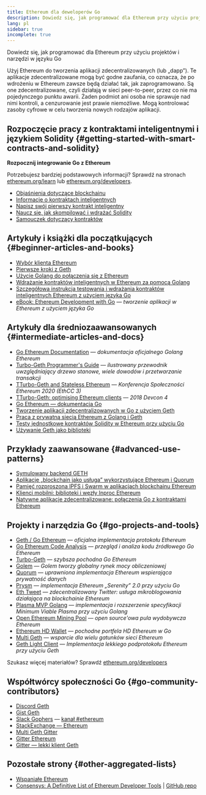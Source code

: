 ```yaml
---
title: Ethereum dla deweloperów Go
description: Dowiedz się, jak programować dla Ethereum przy użyciu projektów i narzędzi w języku Go
lang: pl
sidebar: true
incomplete: true
---
```


<div class="featured">Dowiedz się, jak programować dla Ethereum przy użyciu projektów i narzędzi w języku Go</div>

Użyj Ethereum do tworzenia aplikacji zdecentralizowanych (lub „dapp”). Te aplikacje zdecentralizowane mogą być godne zaufania, co oznacza, że ​​po wdrożeniu w Ethereum zawsze będą działać tak, jak zaprogramowano. Są one zdecentralizowane, czyli działają w sieci peer-to-peer, przez co nie ma pojedynczego punktu awarii. Żaden podmiot ani osoba nie sprawuje nad nimi kontroli, a cenzurowanie jest prawie niemożliwe. Mogą kontrolować zasoby cyfrowe w celu tworzenia nowych rodzajów aplikacji.

## Rozpoczęcie pracy z kontraktami inteligentnymi i językiem Solidity {#getting-started-with-smart-contracts-and-solidity}

**Rozpocznij integrowanie Go z Ethereum**

Potrzebujesz bardziej podstawowych informacji? Sprawdź na stronach [ethereum.org/learn](/learn/) lub [ethereum.org/developers](/developers/).

- [Objaśnienia dotyczące blockchainu](https://kauri.io/article/d55684513211466da7f8cc03987607d5/blockchain-explained)
- [Informacje o kontraktach inteligentnych](https://kauri.io/article/e4f66c6079e74a4a9b532148d3158188/ethereum-101-part-5-the-smart-contract)
- [Napisz swój pierwszy kontrakt inteligentny](https://kauri.io/article/124b7db1d0cf4f47b414f8b13c9d66e2/remix-ide-your-first-smart-contract)
- [Naucz się, jak skompilować i wdrażać Solidity](https://kauri.io/article/973c5f54c4434bb1b0160cff8c695369/understanding-smart-contract-compilation-and-deployment)
- [Samouczek dotyczący kontraktów](https://github.com/ethereum/go-ethereum/wiki/Contract-Tutorial)

## Artykuły i książki dla początkujących {#beginner-articles-and-books}

- [Wybór klienta Ethereum](https://www.trufflesuite.com/docs/truffle/reference/choosing-an-ethereum-client)
- [Pierwsze kroki z Geth](https://medium.com/@tzhenghao/getting-started-with-geth-c1a30b8d6458)
- [Użycie Golang do połączenia się z Ethereum](https://www.youtube.com/watch?v=-7uChuO_VzM)
- [Wdrażanie kontraktów inteligentnych w Ethereum za pomocą Golang](https://www.youtube.com/watch?v=pytGqQmDslE)
- [Szczegółowa instrukcja testowania i wdrażania kontraktów inteligentnych Ethereum z użyciem języka Go](https://hackernoon.com/a-step-by-step-guide-to-testing-and-deploying-ethereum-smart-contracts-in-go-9fc34b178d78)
- [eBook: Ethereum Development with Go](https://goethereumbook.org/) — <em x-id="4">tworzenie aplikacji w Ethereum z użyciem języka Go</em>

## Artykuły dla średniozaawansowanych {#intermediate-articles-and-docs}

- [Go Ethereum Documentation](https://geth.ethereum.org/docs/) — <em x-id="4">dokumentacja oficjalnego Golang Ethereum</em>
- [Turbo-Geth Programmer's Guide](https://github.com/ledgerwatch/turbo-geth/blob/master/docs/programmers_guide/guide.md) — <em x-id="4">ilustrowany przewodnik uwzględniający drzewo stanowe, wiele dowodów i przetwarzanie transakcji</em>
- [TTurbo-Geth and Stateless Ethereum](https://youtu.be/3-Mn7OckSus?t=394) — _Konferencja Społeczności Ethereum 2020 (EthCC 3)_
- [TTurbo-Geth: optimising Ethereum clients](https://www.youtube.com/watch?v=CSpc1vZQW2Q) — _2018 Devcon 4_
- [Go Ethereum — dokumentacja Go](https://godoc.org/github.com/ethereum/go-ethereum)
- [Tworzenie aplikacji zdecentralizowanych w Go z użyciem Geth](https://kauri.io/article/60a36c1b17d645939f63415218dc24f9/creating-a-dapp-in-go-with-geth)
- [Praca z prywatną siecią Ethereum z Golang i Geth](https://myhsts.org/tutorial-learn-how-to-work-with-ethereum-private-network-with-golang-with-geth.php)
- [Testy jednostkowe kontraktów Solidity w Ethereum przy użyciu Go](https://medium.com/coinmonks/unit-testing-solidity-contracts-on-ethereum-with-go-3cc924091281)
- [Używanie Geth jako biblioteki](https://medium.com/coinmonks/web3-go-part-1-31c68c68e20e)

## Przykłady zaawansowane {#advanced-use-patterns}

- [Symulowany backend GETH](https://kauri.io/article/6285c9692883411aa041b6b970405a17/v1/the-geth-simulated-backend)
- [Aplikacje „blockchain jako usługa” wykorzystujące Ethereum i Quorum](https://blockchain.dcwebmakers.com/blockchain-as-a-service-apps-using-ethereum-and-quorum.html)
- [Pamięć rozproszona IPFS i Swarm w aplikacjach blockchainu Ethereum](https://blockchain.dcwebmakers.com/work-with-distributed-storage-ipfs-and-swarm-in-ethereum.html)
- [Klienci mobilni: biblioteki i węzły Inproc Ethereum](https://github.com/ethereum/go-ethereum/wiki/Mobile-Clients:-Libraries-and-Inproc-Ethereum-Nodes)
- [Natywne aplikacje zdecentralizowane: połączenia Go z kontraktami Ethereum](https://github.com/ethereum/go-ethereum/wiki/Native-DApps:-Go-bindings-to-Ethereum-contracts)

## Projekty i narzędzia Go {#go-projects-and-tools}

- [Geth / Go Ethereum](https://github.com/ethereum/go-ethereum) — <em x-id="4">oficjalna implementacja protokołu Ethereum</em>
- [Go Ethereum Code Analysis](https://github.com/ZtesoftCS/go-ethereum-code-analysis) — <em x-id="4">przegląd i analiza kodu źródłowego Go Ethereum</em>
- [Turbo-Geth](https://github.com/ledgerwatch/turbo-geth) — <em x-id="4">szybsza pochodna Go Ethereum</em>
- [Golem](https://github.com/golemfactory/golem) — _Golem tworzy globalny rynek mocy obliczeniowej_
- [Quorum](https://github.com/jpmorganchase/quorum) — <em x-id="4">uprawniona implementacja Ethereum wspierająca prywatność danych</em>
- <a href="https://github.com/prysmaticlabs/prysm">Prysm</a> — <em x-id="4">implementacja Ethereum „Serenity” 2.0 przy użyciu Go </em>
- [Eth Tweet](https://github.com/yep/eth-tweet) — <em x-id="4">zdecentralizowany Twitter: usługa mikroblogowania działająca na blockchainie Ethereum</em>
- [Plasma MVP Golang](https://github.com/kyokan/plasma) — <em x-id="4">implementacja i rozszerzenie specyfikacji Minimum Viable Plasma przy użyciu Golang</em>
- [Open Ethereum Mining Pool](https://github.com/sammy007/open-ethereum-pool) — <em x-id="4">open source'owa pula wydobywcza Ethereum</em>
- [Ethereum HD Wallet](https://github.com/miguelmota/go-ethereum-hdwallet) — <em x-id="4">pochodne portfela HD Ethereum w Go</em>
- [Multi Geth](https://github.com/multi-geth/multi-geth) — <em x-id="4">wsparcie dla wielu gatunków sieci Ethereum</em>
- [Geth Light Client](https://github.com/zsfelfoldi/go-ethereum/wiki/Geth-Light-Client) — _Implementacja lekkiego podprotokołu Ethereum przy użyciu Geth_

Szukasz więcej materiałów? Sprawdź [ethereum.org/developers](/developers/)

## Współtwórcy społeczności Go {#go-community-contributors}

- [Discord Geth](https://discordapp.com/invite/nthXNEv)
- [Gist Geth](https://gitter.im/ethereum/go-ethereum)
- [Slack Gophers](https://invite.slack.golangbridge.org/) — [kanał #ethereum](https://gophers.slack.com/messages/C9HP1S9V2)
- [StackExchange — Ethereum](https://ethereum.stackexchange.com/)
- [Multi Geth Gitter](https://gitter.im/ethoxy/multi-geth)
- [Gitter Ethereum](https://gitter.im/ethereum/home)
- [Gitter — lekki klient Geth](https://gitter.im/ethereum/light-client)

## Pozostałe strony {#other-aggregated-lists}

- [Wspaniałe Ethereum](https://github.com/btomashvili/awesome-ethereum)
- [Consensys: A Definitive List of Ethereum Developer Tools](https://media.consensys.net/an-definitive-list-of-ethereum-developer-tools-2159ce865974) | [GitHub repo](https://github.com/ConsenSys/ethereum-developer-tools-list)
